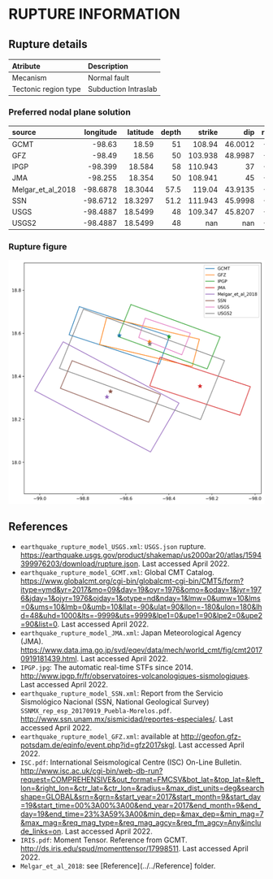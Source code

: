 # RUPTURE INFORMATION
    
## Rupture details

| Atribute             | Description          |
|:---------------------|:---------------------|
| Mecanism             | Normal fault         |
| Tectonic region type | Subduction Intraslab |

### Preferred nodal plane solution

| source            |   longitude |   latitude |   depth |   strike |      dip |   rake |   mag |
|:------------------|------------:|-----------:|--------:|---------:|---------:|-------:|------:|
| GCMT              |    -98.63   |    18.59   |    51   |  108.94  |  46.0012 |    -97 |   7.1 |
| GFZ               |    -98.49   |    18.56   |    50   |  103.938 |  48.9987 |    -98 |   7.1 |
| IPGP              |    -98.399  |    18.584  |    58   |  110.943 |  37      |    -91 |   7.1 |
| JMA               |    -98.255  |    18.354  |    50   |  108.941 |  45      |    -96 |   7.1 |
| Melgar_et_al_2018 |    -98.6878 |    18.3044 |    57.5 |  119.04  |  43.9135 |    -82 |   7.1 |
| SSN               |    -98.6712 |    18.3297 |    51.2 |  111.943 |  45.9998 |    -93 |   7.1 |
| USGS              |    -98.4887 |    18.5499 |    48   |  109.347 |  45.8207 |    -98 |   7.1 |
| USGS2             |    -98.4887 |    18.5499 |    48   |  nan     | nan      |    -98 |   7.1 |

### Rupture figure

![](earthquake_ruptures.png)

## References

- `earthquake_rupture_model_USGS.xml`: `USGS.json` rupture. https://earthquake.usgs.gov/product/shakemap/us2000ar20/atlas/1594399976203/download/rupture.json. Last accessed April 2022.
- `earthquake_rupture_model_GCMT.xml`: Global CMT Catalog. https://www.globalcmt.org/cgi-bin/globalcmt-cgi-bin/CMT5/form?itype=ymd&yr=2017&mo=09&day=19&oyr=1976&omo=&oday=1&jyr=1976&jday=1&ojyr=1976&ojday=1&otype=nd&nday=1&lmw=0&umw=10&lms=0&ums=10&lmb=0&umb=10&llat=-90&ulat=90&llon=-180&ulon=180&lhd=48&uhd=1000&lts=-9999&uts=9999&lpe1=0&upe1=90&lpe2=0&upe2=90&list=0. Last accessed April 2022.
- `earthquake_rupture_model_JMA.xml`: Japan Meteorological Agency (JMA). https://www.data.jma.go.jp/svd/eqev/data/mech/world_cmt/fig/cmt20170919181439.html. Last accessed April 2022. 
- `IPGP.jpg`: The automatic real-time STFs since 2014. http://www.ipgp.fr/fr/observatoires-volcanologiques-sismologiques. Last accessed April 2022.
- `earthquake_rupture_model_SSN.xml`: Report from the Servicio Sismológico Nacional (SSN, National Geological Survey) `SSNMX_rep_esp_20170919_Puebla-Morelos.pdf`. http://www.ssn.unam.mx/sismicidad/reportes-especiales/. Last accessed April 2022.
- `earthquake_rupture_model_GFZ.xml`: available at http://geofon.gfz-potsdam.de/eqinfo/event.php?id=gfz2017skgl. Last accessed April 2022.
- `ISC.pdf`: International Seismological Centre (ISC) On-Line Bulletin. http://www.isc.ac.uk/cgi-bin/web-db-run?request=COMPREHENSIVE&out_format=FMCSV&bot_lat=&top_lat=&left_lon=&right_lon=&ctr_lat=&ctr_lon=&radius=&max_dist_units=deg&searchshape=GLOBAL&srn=&grn=&start_year=2017&start_month=9&start_day=19&start_time=00%3A00%3A00&end_year=2017&end_month=9&end_day=19&end_time=23%3A59%3A00&min_dep=&max_dep=&min_mag=7&max_mag=&req_mag_type=&req_mag_agcy=&req_fm_agcy=Any&include_links=on. Last accessed April 2022. 
- `IRIS.pdf`: Moment Tensor. Reference from GCMT. http://ds.iris.edu/spud/momenttensor/17998511. Last accessed April 2022.
- `Melgar_et_al_2018`: see [Reference](../../Reference] folder.